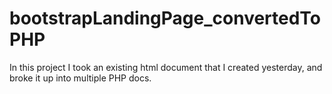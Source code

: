 # bootstrapLandingPage_convertedToPHP
In this project I took an existing html document that I created yesterday, and broke it up into multiple PHP docs.
